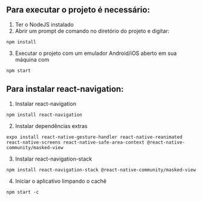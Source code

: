 ## Para executar o projeto é necessário:
1. Ter o NodeJS instalado
2. Abrir um prompt de comando no diretório do projeto e digitar:
``` 
npm install
```
3. Executar o projeto com um emulador Android/iOS aberto em sua máquina com
```
npm start
```


## Para instalar react-navigation:
1. Instalar react-navigation
```
npm install react-navigation
```
2. Instalar dependências extras
```
expo install react-native-gesture-handler react-native-reanimated react-native-screens react-native-safe-area-context @react-native-community/masked-view
```
3. Instalar react-navigation-stack
```
npm install react-navigation-stack @react-native-community/masked-view
```
4. Iniciar o aplicativo limpando o cachê
```
npm start -c
```
